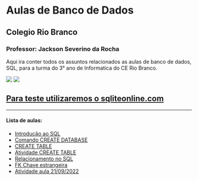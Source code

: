 # Aulas de Banco de Dados

## Colegio Rio Branco
### Professor: **Jackson Severino da Rocha**

Aqui ira conter todos os assuntos relacionados as aulas de banco de dados, SQL, para a turma do 3° ano de Informatica do CE Rio Branco.


[![](https://img.shields.io/badge/MySQL-005C84?style=for-the-badge&logo=mysql&logoColor=white)]() [![](https://img.shields.io/badge/SQLite-07405E?style=for-the-badge&logo=sqlite&logoColor=white)]()

## [Para teste utilizaremos o sqliteonline.com](https://sqliteonline.com/)
____
#### Lista de aulas:
 - [Introdução ao SQL](docs/INTRODUCAO_SQL.md)
 - [Comando CREATE DATABASE](docs/AULA_1_CREATE_DATABASE.md)
 - [CREATE TABLE](docs/AULA_2_CREATE_TABLE.md)
 - [Atividade CREATE TABLE](./docs/ATIVIDADE_CREATE_TABLE.md)
 - [Relacionamento no SQL](./docs/RELACIONAMENTOS_NO_SQL.md)
 - [FK Chave estrangeira](./docs/FK_CHAVE_ESTRANGEIRA.md)
 - [Atividade aula 21/09/2022](./docs/ATIVIDADE_FK.md)